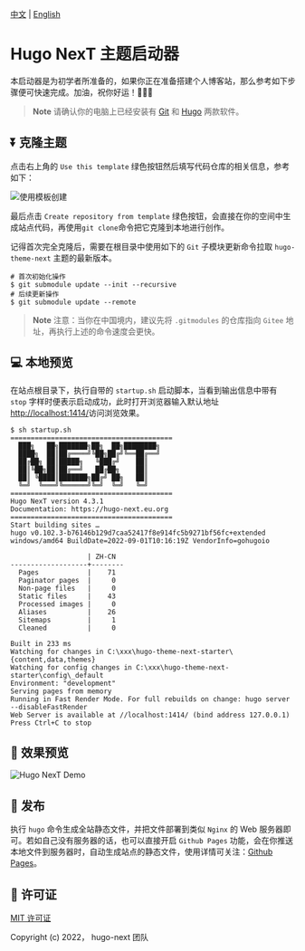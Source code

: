 [中文](README.zh.md) | [English](README.md)

# Hugo NexT 主题启动器

本启动器是为初学者所准备的，如果你正在准备搭建个人博客站，那么参考如下步骤便可快速完成。加油，祝你好运！:tada::tada::tada:

> **Note**
> 请确认你的电脑上已经安装有 [Git](https://git-scm.com/downloads) 和 [Hugo](https://github.com/gohugoio/hugo/releases/) 两款软件。

## ⏬ 克隆主题

点击右上角的 `Use this template` 绿色按钮然后填写代码仓库的相关信息，参考如下：

![使用模板创建](https://imgs.lisenhui.cn/hugo-next/use-hugo-next-starter.png)

最后点击 `Create repository from template` 绿色按钮，会直接在你的空间中生成站点代码，再使用`git clone`命令把它克隆到本地进行创作。

记得首次完全克隆后，需要在根目录中使用如下的 `Git` 子模块更新命令拉取 `hugo-theme-next` 主题的最新版本。

```
# 首次初始化操作
$ git submodule update --init --recursive
# 后续更新操作
$ git submodule update --remote
```

> **Note**
> 注意：当你在中国境内，建议先将 `.gitmodules` 的仓库指向 `Gitee` 地址，再执行上述的命令速度会更快。

## 💻 本地预览

在站点根目录下，执行自带的 `startup.sh` 启动脚本，当看到输出信息中带有 `stop` 字样时便表示启动成功，此时打开浏览器输入默认地址[http://localhost:1414/](http://localhost:1414/)访问浏览效果。

```shell
$ sh startup.sh
========================================
  ███╗   ██╗███████╗██╗  ██╗████████╗
  ████╗  ██║██╔════╝╚██╗██╔╝╚══██╔══╝
  ██╔██╗ ██║█████╗   ╚███╔╝    ██║
  ██║╚██╗██║██╔══╝   ██╔██╗    ██║
  ██║ ╚████║███████╗██╔╝ ██╗   ██║
  ╚═╝  ╚═══╝╚══════╝╚═╝  ╚═╝   ╚═╝
========================================
Hugo NexT version 4.3.1
Documentation: https://hugo-next.eu.org
========================================
Start building sites …
hugo v0.102.3-b76146b129d7caa52417f8e914fc5b9271bf56fc+extended windows/amd64 BuildDate=2022-09-01T10:16:19Z VendorInfo=gohugoio

                   | ZH-CN
-------------------+--------
  Pages            |    71
  Paginator pages  |     0
  Non-page files   |     0
  Static files     |    43
  Processed images |     0
  Aliases          |    26
  Sitemaps         |     1
  Cleaned          |     0

Built in 233 ms
Watching for changes in C:\xxx\hugo-theme-next-starter\{content,data,themes}
Watching for config changes in C:\xxx\hugo-theme-next-starter\config\_default
Environment: "development"
Serving pages from memory
Running in Fast Render Mode. For full rebuilds on change: hugo server --disableFastRender
Web Server is available at //localhost:1414/ (bind address 127.0.0.1)
Press Ctrl+C to stop
```

## 🎨 效果预览

![Hugo NexT Demo](https://imgs.lisenhui.cn/hugo-next/hugo-next-demo.png)

## 🎉 发布

执行 `hugo` 命令生成全站静态文件，并把文件部署到类似 `Nginx` 的 Web 服务器即可。若如自己没有服务器的话，也可以直接开启 `Github Pages` 功能，会在你推送本地文件到服务器时，自动生成站点的静态文件，使用详情可关注：[Github Pages](https://pages.github.com/)。

## 📜 许可证

[MIT 许可证](LICENSE)

Copyright (c) 2022， hugo-next 团队
